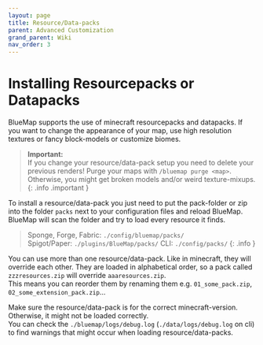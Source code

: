 ```yaml
---
layout: page
title: Resource/Data-packs
parent: Advanced Customization
grand_parent: Wiki
nav_order: 3
---
```


# Installing Resourcepacks or Datapacks

BlueMap supports the use of minecraft resourcepacks and datapacks. If you want to change the appearance of your map, 
use high resolution textures or fancy block-models or customize biomes.

> **Important:**  
> If you change your resource/data-pack setup you need to delete your previous renders! 
> Purge your maps with `/bluemap purge <map>`.
> Otherwise, you might get broken models and/or weird texture-mixups.
{: .info .important }

To install a resource/data-pack you just need to put the pack-folder or zip into the folder `packs` next to 
your configuration files and reload BlueMap. BlueMap will scan the folder and try to load every resource it finds.

> Sponge, Forge, Fabric: `./config/bluemap/packs/`<br>
> Spigot/Paper: `./plugins/BlueMap/packs/`
> CLI: `./config/packs/`
{: .info }

You can use more than one resource/data-pack. Like in minecraft, they will override each other. They are loaded in 
alphabetical order, so a pack called `zzzresources.zip` will override `aaaresources.zip`.  
This means you can reorder them by renaming them e.g. `01_some_pack.zip`, `02_some_extension_pack.zip`...

Make sure the resource/data-pack is for the correct minecraft-version. Otherwise, it might not be loaded correctly.  
You can check the `./bluemap/logs/debug.log` (`./data/logs/debug.log` on cli) to find warnings that might occur when 
loading resource/data-packs.
